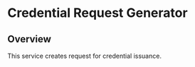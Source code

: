 # Credential Request Generator

## Overview
This service creates request for credential issuance.


